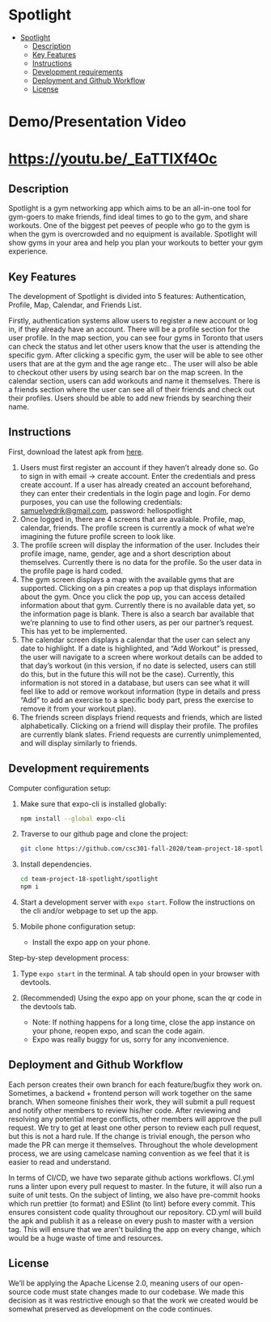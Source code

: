 # Spotlight

- [Spotlight](#spotlight)
  - [Description](#description)
  - [Key Features](#key-features)
  - [Instructions](#instructions)
  - [Development requirements](#development-requirements)
  - [Deployment and Github Workflow](#deployment-and-github-workflow)
  - [License](#license)

# Demo/Presentation Video

# https://youtu.be/_EaTTlXf4Oc

## Description

Spotlight is a gym networking app which aims to be an all-in-one tool for gym-goers to make friends, find ideal times to go to the gym, and share workouts. One of the biggest pet peeves of people who go to the gym is when the gym is overcrowded and no equipment is available. Spotlight will show gyms in your area and help you plan your workouts to better your gym experience.

## Key Features

The development of Spotlight is divided into 5 features: Authentication, Profile, Map, Calendar, and Friends List.

Firstly, authentication systems allow users to register a new account or log in, if they already have an account. There will be a profile section for the user profile. In the map section, you can see four gyms in Toronto that users can check the status and let other users know that the user is attending the specific gym. After clicking a specific gym, the user will be able to see other users that are at the gym and the age range etc.. The user will also be able to checkout other users by using search bar on the map screen. In the calendar section, users can add workouts and name it themselves. There is a friends section where the user can see all of their friends and check out their profiles. Users should be able to add new friends by searching their name. 

## Instructions

First, download the latest apk from [here](https://github.com/csc301-fall-2020/team-project-18-spotlight/releases).

1. Users must first register an account if they haven’t already done so. Go to sign in with email -> create account. Enter the credentials and press create account. If a user has already created an account beforehand, they can enter their credentials in the login page and login. For demo purposes, you can use the following credentials: samuelvedrik@gmail.com, password: hellospotlight
2. Once logged in, there are 4 screens that are available. Profile, map, calendar, friends. The profile screen is currently a mock of what we’re imagining the future profile screen to look like. 
3. The profile screen will display the information of the user. Includes their profile image, name, gender, age and a short description about themselves. Currently there is no data for the profile. So the user data in the profile page is hard coded.
4. The gym screen displays a map with the available gyms that are supported. Clicking on a pin creates a pop up that displays information about the gym. Once you click the pop up, you can access detailed information about that gym. Currently there is no available data yet, so the information page is blank. There is also a search bar available that we’re planning to use to find other users, as per our partner’s request. This has yet to be implemented.
5. The calendar screen displays a calendar that the user can select any date to highlight. If a date is highlighted, and “Add Workout” is pressed, the user will navigate to a screen where workout details can be added to that day’s workout (in this version, if no date is selected, users can still do this, but in the future this will not be the case). Currently, this information is not stored in a database, but users can see what it will feel like to add or remove workout information (type in details and press “Add” to add an exercise to a specific body part, press the exercise to remove it from your workout plan).
6. The friends screen displays friend requests and friends, which are listed alphabetically. Clicking on a friend will display their profile. The profiles are currently blank slates. Friend requests are currently unimplemented, and will display similarly to friends.

## Development requirements

Computer configuration setup:

1. Make sure that expo-cli is installed globally:

   ```bash
   npm install --global expo-cli
   ```

2. Traverse to our github page and clone the project:

    ```bash
    git clone https://github.com/csc301-fall-2020/team-project-18-spotlight
    ```

3. Install dependencies.

    ```bash
    cd team-project-18-spotlight/spotlight
    npm i
    ```

4. Start a development server with ``expo start``. Follow the instructions on the cli and/or webpage to set up the app.

5. Mobile phone configuration setup:

    - Install the expo app on your phone.

Step-by-step development process:

1. Type ``expo start`` in the terminal. A tab should open in your browser with devtools.
2. (Recommended) Using the expo app on your phone, scan the qr code in the devtools tab.

    - Note: If nothing happens for a long time, close the app instance on your phone, reopen expo, and scan the code again.
    - Expo was really buggy for us, sorry for any inconvenience.

 ## Deployment and Github Workflow

Each person creates their own branch for each feature/bugfix they work on. Sometimes, a backend + frontend person will work together on the same branch.
When someone finishes their work, they will submit a pull request and notify other members to review his/her code. After reviewing and resolving any potential merge conflicts, other members will approve the pull request. We try to get at least one other person to review each pull request, but this is not a hard rule. If the change is trivial enough, the person who made the PR can merge it themselves. Throughout the whole development process, we are using camelcase naming convention as we feel that it is easier to read and understand.

In terms of CI/CD, we have two separate github actions workflows. 
CI.yml runs a linter upon every pull request to master. In the future, it will also run a suite of unit tests. On the subject of linting, we also have pre-commit hooks which run prettier (to format) and ESlint (to lint) before every commit. This ensures consistent code quality throughout our repository.
CD.yml will build the apk and publish it as a release on every push to master with a version tag. This will ensure that we aren't building the app on every change, which would be a huge waste of time and resources. 

## License

We’ll be applying the Apache License 2.0, meaning users of our open-source code must state changes made to our codebase. We made this decision as it was restrictive enough so that the work we created would be somewhat preserved as development on the code continues.
